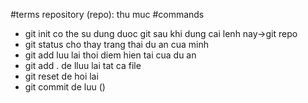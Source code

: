 #terms
repository (repo): thu muc
#commands
- git init co the su dung duoc git sau khi dung cai lenh nay->git repo
- git status cho thay trang thai du an cua minh
- git add luu lai thoi diem hien tai cua du an
- git add . de lluu lai tat ca file
- git reset de hoi lai
- git commit de luu ()